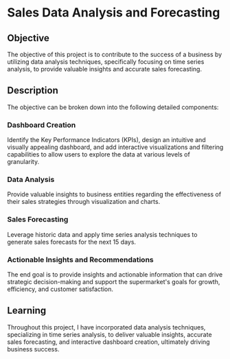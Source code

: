 # Sales Data Analysis and Forecasting

## Objective

The objective of this project is to contribute to the success of a business by utilizing data analysis techniques, specifically focusing on time series analysis, to provide valuable insights and accurate sales forecasting.

## Description

The objective can be broken down into the following detailed components:

### Dashboard Creation
Identify the Key Performance Indicators (KPIs), design an intuitive and visually appealing dashboard, and add interactive visualizations and filtering capabilities to allow users to explore the data at various levels of granularity.

### Data Analysis
Provide valuable insights to business entities regarding the effectiveness of their sales strategies through visualization and charts.

### Sales Forecasting
Leverage historic data and apply time series analysis techniques to generate sales forecasts for the next 15 days.

### Actionable Insights and Recommendations
The end goal is to provide insights and actionable information that can drive strategic decision-making and support the supermarket's goals for growth, efficiency, and customer satisfaction.

## Learning

Throughout this project, I have incorporated data analysis techniques, specializing in time series analysis, to deliver valuable insights, accurate sales forecasting, and interactive dashboard creation, ultimately driving business success.
